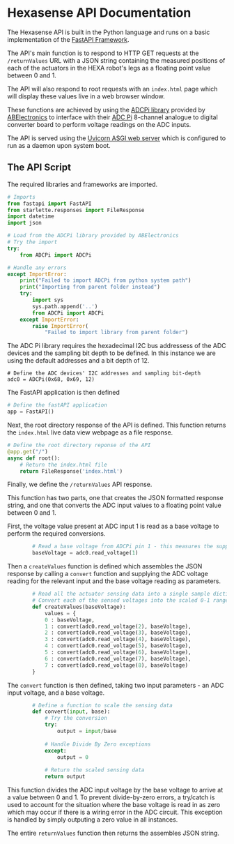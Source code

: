 # Hexasense API Documentation

The Hexasense API is built in the Python language and runs on a basic implementation of the [FastAPI Framework](https://fastapi.tiangolo.com/).

The API's main function is to respond to HTTP GET requests at the ```/returnValues``` URL with a JSON string containing the measured positions of each of the actuators in the HEXA robot's legs as a floating point value between 0 and 1.

The API will also respond to root requests with an ```index.html``` page which will display these values live in a web browser window.

These functions are achieved by using the [ADCPi library](https://github.com/abelectronicsuk/ABElectronics_Python_Libraries/tree/master/ADCPi) provided by [ABElectronics](https://www.abelectronics.co.uk/) to interface with their [ADC Pi](https://www.abelectronics.co.uk/p/69/adc-pi) 8-channel analogue to digital converter board to perform voltage readings on the ADC inputs.

The API is served using the [Uvicorn ASGI web server](https://www.uvicorn.org/) which is configured to run as a daemon upon system boot.

## The API Script

The required libraries and frameworks are imported.

```python
# Imports
from fastapi import FastAPI
from starlette.responses import FileResponse 
import datetime
import json

# Load from the ADCPi library provided by ABElectronics
# Try the import
try:
    from ADCPi import ADCPi

# Handle any errors
except ImportError:
    print("Failed to import ADCPi from python system path")
    print("Importing from parent folder instead")
    try:
        import sys
        sys.path.append('..')
        from ADCPi import ADCPi
    except ImportError:
        raise ImportError(
            "Failed to import library from parent folder")
```

The ADC Pi library requires the hexadecimal I2C bus addressess of the ADC devices and the sampling bit depth to be defined.
In this instance we are using the default addresses and a bit depth of 12.

```pyhton
# Define the ADC devices' I2C addresses and sampling bit-depth
adc0 = ADCPi(0x68, 0x69, 12)
```

The FastAPI application is then defined

```python
# Define the fastAPI application
app = FastAPI()
```

Next, the root directory response of the API is defined. This function returns the ```index.html``` live data view webpage as a file response.

```python
# Define the root directory reponse of the API
@app.get("/")
async def root():    
    # Return the index.html file
    return FileResponse('index.html')
```

Finally, we define the ```/returnValues``` API response.

This function has two parts, one that creates the JSON formatted response string, and one that converts the ADC input values to a floating point value between 0 and 1.

First, the voltage value present at ADC input 1 is read as a base voltage to perform the required conversions.

```python
        # Read a base voltage from ADCPi pin 1 - this measures the supply rail voltage to allow scaling of the actuator sensing measurements between 0 (ground voltage) and 1 (supply rail voltage)     
        baseVoltage = adc0.read_voltage(1)
```

Then a ```createValues``` function is defined which assembles the JSON response by calling a ```convert``` function and supplying the ADC voltage reading for the relevant input and the base voltage reading as parameters.

```python
        # Read all the actuator sensing data into a single sample dictionary
        # Convert each of the sensed voltages into the scaled 0-1 range 
        def createValues(baseVoltage):
            values = {
            0 : baseVoltage,
            1 : convert(adc0.read_voltage(2), baseVoltage),
            2 : convert(adc0.read_voltage(3), baseVoltage),
            3 : convert(adc0.read_voltage(4), baseVoltage),
            4 : convert(adc0.read_voltage(5), baseVoltage),
            5 : convert(adc0.read_voltage(6), baseVoltage),
            6 : convert(adc0.read_voltage(7), baseVoltage),
            7 : convert(adc0.read_voltage(8), baseVoltage)  
        }
```

The ```convert``` function is then defined, taking two input parameters - an ADC input voltage, and a base voltage.

```python
        # Define a function to scale the sensing data
        def convert(input, base):
            # Try the conversion
            try:
                output = input/base
            
            # Handle Divide By Zero exceptions
            except:
                output = 0
            
            # Return the scaled sensing data
            return output
```

This function divides the ADC input voltage by the base voltage to arrive at a value between 0 and 1.
To prevent divide-by-zero errors, a try/catch is used to account for the situation where the base voltage is read in as zero which may occur if there is a wiring error in the ADC circuit. This exception is handled by simply outputing a zero value in all instances.

The entire ```returnValues``` function then returns the assembles JSON string.

